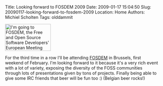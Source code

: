 Title: Looking forward to FOSDEM 2009
Date: 2009-01-17 15:04:50
Slug: 20090117-looking-forward-to-fosdem-2009
Location: Home
Authors: Michiel Scholten
Tags: olddammit

<p><a href="http://www.fosdem.org"><img src="http://www.fosdem.org/promo/going-to" alt="I'm going to FOSDEM, the Free and Open Source Software Developers' European Meeting" width="150" height="89" /></a></p>

<p>For the third time in a row I'll be attending <a href="http://www.fosdem.org/2009/">FOSDEM</a> in Brussels, first weekend of February. I'm looking forward to it because it's a very rich event with a lot of variety, exposing the diversity of the FOSS communities through lots of presentations given by tons of projects. Finally being able to give some IRC friends that beer will be fun too :) (Belgian beer rocks!)</p>
